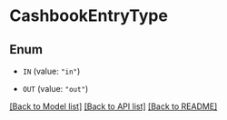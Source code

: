 # CashbookEntryType

## Enum


* `IN` (value: `"in"`)

* `OUT` (value: `"out"`)


[[Back to Model list]](../README.md#documentation-for-models) [[Back to API list]](../README.md#documentation-for-api-endpoints) [[Back to README]](../README.md)


